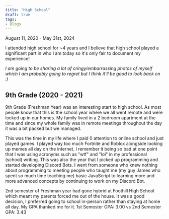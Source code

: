 ```yaml
---
title: "High School"
draft: true
tags:
- Blogs
---
```


August 11, 2020 - May 31st, 2024

I attended high school for ~4 years and I believe that high school played a significant part in who I am today so it's only fair to document my experience!

*I am going to be sharing a lot of cringy/embarrassing photos of myself which I am probably going to regret but I think it'll be good to look back on :)*
## 9th Grade (2020 - 2021)

9th Grade (Freshman Year) was an interesting start to high school. As most people know that this is the school year where we all went remote and were locked up in our homes. My family lived in a 2 bedroom apartment at the time and since my whole family was in remote meetings throughout the day it was a bit packed but we managed. 

This was the time in my life where I paid 0 attention to online school and just played games. I played way too much Fortnite and Roblox alongside looking up memes all day on the internet. I remember it being so bad at one point that I was using acronyms such as "wtf" and "lol" in my professional (school) writing. This was also the year that I picked up programming and started developing Discord Bots. I went from someone who knew nothing about programming to meeting people who taught me (my guy James who spent so much time teaching me) basic JavaScript to learning more and more advanced concepts by continuing to work on my Discord Bot.

2nd semester of Freshman year had gone hybrid at Foothill High School which meant my parents forced me out of the house. It was a good decision, I preferred going to school in-person rather than staying at home all day. My GPA thanked me for it. 1st Semester GPA: 3.00 vs 2nd Semester GPA: 3.43

